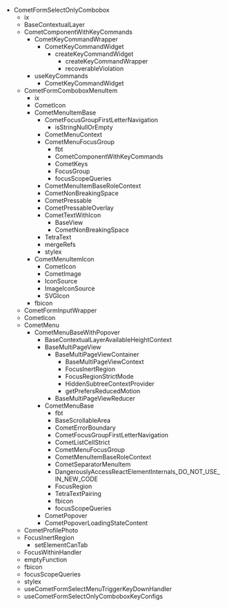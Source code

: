 - CometFormSelectOnlyCombobox
  - ix
  - BaseContextualLayer
  - CometComponentWithKeyCommands
    - CometKeyCommandWrapper
      - CometKeyCommandWidget
        - createKeyCommandWidget
          - createKeyCommandWrapper
          - recoverableViolation
    - useKeyCommands
      - CometKeyCommandWidget
  - CometFormComboboxMenuItem
    - ix
    - CometIcon
    - CometMenuItemBase
      - CometFocusGroupFirstLetterNavigation
        - isStringNullOrEmpty
      - CometMenuContext
      - CometMenuFocusGroup
        - fbt
        - CometComponentWithKeyCommands
        - CometKeys
        - FocusGroup
        - focusScopeQueries
      - CometMenuItemBaseRoleContext
      - CometNonBreakingSpace
      - CometPressable
      - CometPressableOverlay
      - CometTextWithIcon
        - BaseView
        - CometNonBreakingSpace
      - TetraText
      - mergeRefs
      - stylex
    - CometMenuItemIcon
      - CometIcon
      - CometImage
      - IconSource
      - ImageIconSource
      - SVGIcon
    - fbicon
  - CometFormInputWrapper
  - CometIcon
  - CometMenu
    - CometMenuBaseWithPopover
      - BaseContextualLayerAvailableHeightContext
      - BaseMultiPageView
        - BaseMultiPageViewContainer
          - BaseMultiPageViewContext
          - FocusInertRegion
          - FocusRegionStrictMode
          - HiddenSubtreeContextProvider
          - getPrefersReducedMotion
        - BaseMultiPageViewReducer
      - CometMenuBase
        - fbt
        - BaseScrollableArea
        - CometErrorBoundary
        - CometFocusGroupFirstLetterNavigation
        - CometListCellStrict
        - CometMenuFocusGroup
        - CometMenuItemBaseRoleContext
        - CometSeparatorMenuItem
        - DangerouslyAccessReactElementInternals_DO_NOT_USE_IN_NEW_CODE
        - FocusRegion
        - TetraTextPairing
        - fbicon
        - focusScopeQueries
      - CometPopover
      - CometPopoverLoadingStateContent
  - CometProfilePhoto
  - FocusInertRegion
    - setElementCanTab
  - FocusWithinHandler
  - emptyFunction
  - fbicon
  - focusScopeQueries
  - stylex
  - useCometFormSelectMenuTriggerKeyDownHandler
  - useCometFormSelectOnlyComboboxKeyConfigs
